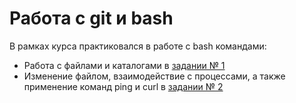 # Работа с git и bash

В рамках курса практиковался в работе с bash командами:

- Работа с файлами и каталогами в [задании № 1](https://github.com/asavv1n/git_bash/blob/main/bash1.txt)
- Изменение файлом, взаимодействие с процессами, а также применение команд ping и curl в [задании № 2](https://github.com/asavv1n/git_bash/blob/main/bash2.txt)

